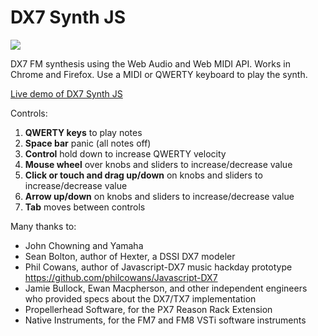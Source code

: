 DX7 Synth JS
=================

![](images/yamaha-dx-7.png)

DX7 FM synthesis using the Web Audio and Web MIDI API. Works in Chrome and Firefox.
Use a MIDI or QWERTY keyboard to play the synth.

[Live demo of DX7 Synth JS](https://mmontag.github.io/dx7-synth-js/)

Controls: 

1. **QWERTY keys** to play notes
1. **Space bar** panic (all notes off)
1. **Control** hold down to increase QWERTY velocity
1. **Mouse wheel** over knobs and sliders to increase/decrease value
1. **Click or touch and drag up/down** on knobs and sliders to increase/decrease value
1. **Arrow up/down** on knobs and sliders to increase/decrease value
1. **Tab** moves between controls

Many thanks to:

- John Chowning and Yamaha
- Sean Bolton, author of Hexter, a DSSI DX7 modeler
- Phil Cowans, author of Javascript-DX7 music hackday prototype https://github.com/philcowans/Javascript-DX7
- Jamie Bullock, Ewan Macpherson, and other independent engineers who provided specs about the DX7/TX7 implementation
- Propellerhead Software, for the PX7 Reason Rack Extension
- Native Instruments, for the FM7 and FM8 VSTi software instruments
